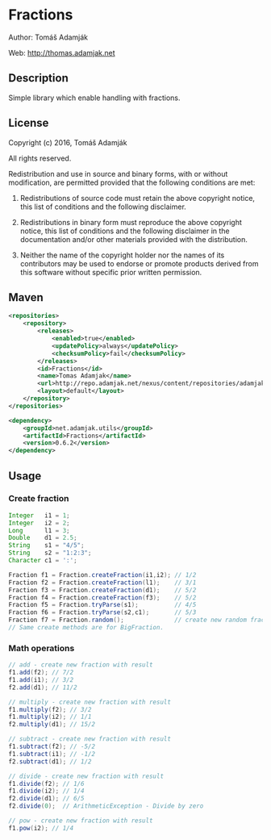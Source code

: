 Fractions
==========

Author: Tomáš Adamják

Web: <http://thomas.adamjak.net>

Description
--------------
Simple library which enable handling with fractions.

License
---------------

Copyright (c) 2016, Tomáš Adamják

All rights reserved.

Redistribution and use in source and binary forms, with or without modification, are permitted provided that the following conditions are met:

1. Redistributions of source code must retain the above copyright notice, this list of conditions and the following disclaimer.

2. Redistributions in binary form must reproduce the above copyright notice, this list of conditions and the following disclaimer in the documentation and/or other materials provided with the distribution.

3. Neither the name of the copyright holder nor the names of its contributors may be used to endorse or promote products derived from this software without specific prior written permission.

Maven
---------------
```xml
<repositories>
	<repository>
		<releases>
			<enabled>true</enabled>
			<updatePolicy>always</updatePolicy>
            <checksumPolicy>fail</checksumPolicy>
		</releases>
		<id>Fractions</id>
		<name>Tomas Adamjak</name>
		<url>http://repo.adamjak.net/nexus/content/repositories/adamjak_net_releases/</url>
		<layout>default</layout>
	</repository>
</repositories>

<dependency>
	<groupId>net.adamjak.utils</groupId>
	<artifactId>Fractions</artifactId>
	<version>0.6.2</version>
</dependency>
```

Usage
---------------

### Create fraction

```java
Integer   i1 = 1;
Integer   i2 = 2;
Long      l1 = 3;
Double    d1 = 2.5;
String    s1 = "4/5";
String    s2 = "1:2:3";
Character c1 = ':';

Fraction f1 = Fraction.createFraction(i1,i2); // 1/2
Fraction f2 = Fraction.createFraction(l1);    // 3/1
Fraction f3 = Fraction.createFraction(d1);    // 5/2
Fraction f4 = Fraction.createFraction(f3);    // 5/2
Fraction f5 = Fraction.tryParse(s1);          // 4/5
Fraction f6 = Fraction.tryParse(s2,c1);       // 5/3
Fraction f7 = Fraction.random();              // create new random fraction
// Same create methods are for BigFraction.
```

### Math operations
```java
// add - create new fraction with result
f1.add(f2); // 7/2
f1.add(i1); // 3/2
f2.add(d1); // 11/2

// multiply - create new fraction with result
f1.multiply(f2); // 3/2
f1.multiply(i2); // 1/1
f2.multiply(d1); // 15/2

// subtract - create new fraction with result
f1.subtract(f2); // -5/2
f1.subtract(i1); // -1/2
f2.subtract(d1); // 1/2

// divide - create new fraction with result
f1.divide(f2); // 1/6
f1.divide(i2); // 1/4
f2.divide(d1); // 6/5
f2.divide(0);  // ArithmeticException - Divide by zero

// pow - create new fraction with result
f1.pow(i2); // 1/4

```
